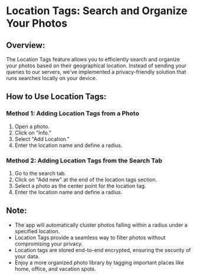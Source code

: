# Location Tags: Search and Organize Your Photos

## Overview:

The Location Tags feature allows you to efficiently search and organize your photos based on their geographical location. Instead of sending your queries to our servers, we've implemented a privacy-friendly solution that runs searches locally on your device.

## How to Use Location Tags:

### Method 1: Adding Location Tags from a Photo

1. Open a photo.
2. Click on "Info."
3. Select "Add Location."
4. Enter the location name and define a radius.

### Method 2: Adding Location Tags from the Search Tab

1. Go to the search tab.
2. Click on "Add new" at the end of the location tags section.
3. Select a photo as the center point for the location tag.
4. Enter the location name and define a radius.

## Note:

-   The app will automatically cluster photos falling within a radius under a specified location.
-   Location Tags provide a seamless way to filter photos without compromising your privacy.
-   Location tags are stored end-to-end encrypted, ensuring the security of your data.
-   Enjoy a more organized photo library by tagging important places like home, office, and vacation spots.

